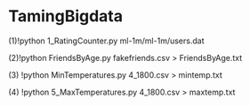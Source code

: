 # TamingBigdata
(1)!python 1_RatingCounter.py ml-1m/ml-1m/users.dat

(2)!python FriendsByAge.py fakefriends.csv > FriendsByAge.txt <br/>

(3) !python MinTemperatures.py 4_1800.csv > mintemp.txt

(4) !python 5_MaxTemperatures.py 4_1800.csv > maxtemp.txt